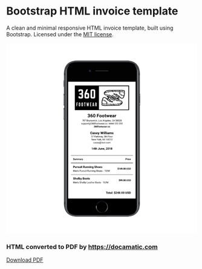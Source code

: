 # Bootstrap HTML invoice template
A clean and minimal responsive HTML invoice template, built using Bootstrap. Licensed under the [MIT license](http://opensource.org/licenses/MIT).

![Responsive invoice](https://raw.githubusercontent.com/d-shannon/bootstrap-invoice-template/master/responsive.png)


### HTML converted to PDF by https://docamatic.com
[Download PDF](https://raw.githubusercontent.com/d-shannon/bootstrap-invoice-template/master/invoice.pdf)